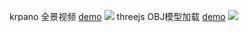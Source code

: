 krpano 全景视频
<a href="https://lookforlycorisradiata.github.io/learn/player/krpano.html?xml=examples/videopano/videopano.xml">demo</a>
<img src="img/krpano_qrcode.png" />
threejs OBJ模型加载
<a href="https://lookforlycorisradiata.github.io/learn/threejs/3d_OBJ.html">demo</a>
<img src="img/threejs_qrcode.png" />

